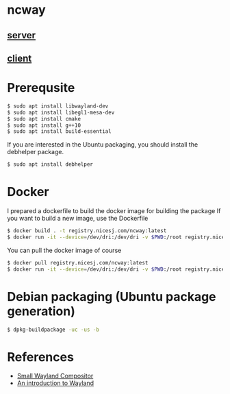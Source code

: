 # ncway

## [server](/server)

## [client](/client)

# Prerequsite

```bash
$ sudo apt install libwayland-dev
$ sudo apt install libegl1-mesa-dev
$ sudo apt install cmake
$ sudo apt install g++10
$ sudo apt install build-essential
```

 If you are interested in the Ubuntu packaging,
 you should install the debhelper package.

```bash
$ sudo apt install debhelper
```

# Docker

 I prepared a dockerfile to build the docker image for building the package
 If you want to build a new image, use the Dockerfile
```bash
$ docker build . -t registry.nicesj.com/ncway:latest
$ docker run -it --device=/dev/dri:/dev/dri -v $PWD:/root registry.nicesj.com/ncway:latest /bin/bash
```

 You can pull the docker image of course
```bash
$ docker pull registry.nicesj.com/ncway:latest
$ docker run -it --device=/dev/dri:/dev/dri -v $PWD:/root registry.nicesj.com/ncway:latest /bin/bash
```

# Debian packaging (Ubuntu package generation)
```bash
$ dpkg-buildpackage -uc -us -b
```

# References

 * [Small Wayland Compositor](https://github.com/michaelforney/swc)
 * [An introduction to Wayland](https://drewdevault.com/2017/06/10/Introduction-to-Wayland.html)
